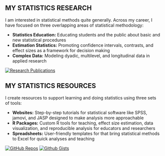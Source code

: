 ## MY STATISTICS RESEARCH

I am interested in statistical methods quite generally. Across my career, I have focused on three overlapping areas of statistical methodology:

- **Statistics Education:** Educating students and the public about basic and new statistical procedures
- **Estimation Statistics:** Promoting confidence intervals, contrasts, and effect sizes as a framework for decision making
- **Complex Data:** Modeling dyadic, multilevel, and longitudinal data in applied research

[![Research Publications](https://img.shields.io/badge/-publications-silver?logo=readme&logoColor=white&labelColor=purple&style=for-the-badge)](https://github.com/cwendorf/cwendorf/blob/main/publications.md)

## MY STATISTICS RESOURCES

I create resources to support learning and doing statistics using three sets of tools:

- **Websites:** Step-by-step tutorials for statistical software like SPSS, jamovi, and JASP designed to make analysis more approachable
- **R Packages:** Custom R tools for teaching, effect size estimation, data visualization, and reproducible analysis for educators and researchers
- **Spreadsheets:** User-friendly templates for that bring statistical methods to Excel for quick analyses and teaching

[![GitHub Repos](https://img.shields.io/badge/-tools-silver?logo=github&logoColor=white&labelColor=blue&style=for-the-badge)](https://github.com/cwendorf/cwendorf/blob/main/tools.md)
[![Github Gists](https://img.shields.io/badge/-gists-silver?logo=github&logoColor=white&labelColor=blue&style=for-the-badge)](https://gist.github.com/cwendorf)
